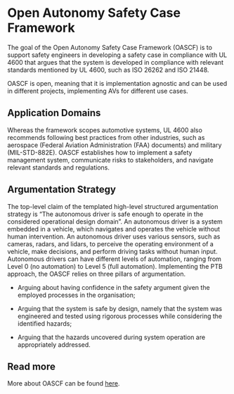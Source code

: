 # Open Autonomy Safety Case Framework

The goal of the Open Autonomy Safety Case Framework (OASCF) is to support safety engineers in developing a safety case in compliance with UL 4600 that argues that the system is developed in compliance with relevant standards mentioned by UL 4600, such as ISO 26262 and ISO 21448.  

OASCF is open, meaning that it is implementation agnostic and can be used in different projects, implementing AVs for different use cases. 

## Application Domains

Whereas the framework scopes automotive systems, UL 4600 also recommends following best practices from other industries, such as aerospace (Federal Aviation Administration (FAA) documents) and military (MIL-STD-882E). OASCF establishes how to implement a safety management system, communicate risks to stakeholders, and navigate relevant standards and regulations. 

## Argumentation Strategy

The top-level claim of the templated high-level structured argumentation strategy is “The autonomous driver is safe enough to operate in the considered operational design domain”. An autonomous driver is a system embedded in a vehicle, which navigates and operates the vehicle without human intervention. An autonomous driver uses various sensors, such as cameras, radars, and lidars, to perceive the operating environment of a vehicle, make decisions, and perform driving tasks without human input. Autonomous drivers can have different levels of automation, ranging from Level 0 (no automation) to Level 5 (full automation). Implementing the PTB approach, the OASCF relies on three pillars of argumentation. 

- Arguing about having confidence in the safety argument given the employed processes in the organisation;

- Arguing that the system is safe by design, namely that the system was engineered and tested using rigorous processes while considering the identified hazards;

- Arguing that the hazards uncovered during system operation are appropriately addressed.

## Read more

More about OASCF can be found [here](https://arxiv.org/abs/2404.05444).
